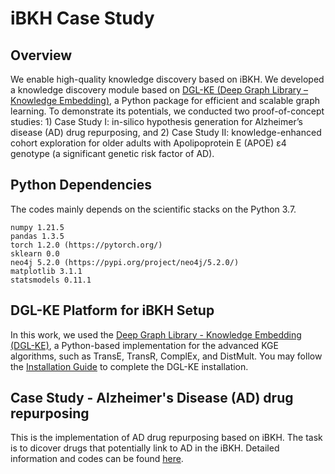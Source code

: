 # iBKH Case Study
## Overview
We enable high-quality knowledge discovery based on iBKH. We developed a knowledge discovery module based on [DGL-KE (Deep Graph Library – Knowledge Embedding)](https://github.com/awslabs/dgl-ke), a Python package for efficient and scalable graph learning. To demonstrate its potentials, we conducted two proof-of-concept studies: 1) Case Study I: in-silico hypothesis generation for Alzheimer’s disease (AD) drug repurposing, and 2) Case Study II: knowledge-enhanced cohort exploration for older adults with Apolipoprotein E (APOE) ε4 genotype (a significant genetic risk factor of AD).

## Python Dependencies
The codes mainly depends on the scientific stacks on the Python 3.7.
```
numpy 1.21.5
pandas 1.3.5
torch 1.2.0 (https://pytorch.org/)
sklearn 0.0
neo4j 5.2.0 (https://pypi.org/project/neo4j/5.2.0/)
matplotlib 3.1.1
statsmodels 0.11.1
```

## DGL-KE Platform for iBKH Setup
In this work, we used the [Deep Graph Library - Knowledge Embedding (DGL-KE)](https://github.com/awslabs/dgl-ke), a Python-based implementation for the advanced KGE algorithms, such as TransE, TransR, ComplEx, and DistMult. You may follow the [Installation Guide](https://dglke.dgl.ai/doc/install.html) to complete the DGL-KE installation.

## Case Study - Alzheimer's Disease (AD) drug repurposing
This is the implementation of AD drug repurposing based on iBKH. The task is to dicover drugs that potentially link to AD in the iBKH. Detailed information and codes can be found [here](https://github.com/wcm-wanglab/iBKH/blob/main/Codes/Case_Study-AD_Drug_Repurposing.ipynb).

<!--## Case Study I
This is the implementation of Alzheimer's Disease (AD) drug repurposing based on iBKH. The task is to dicover drugs that potentially link to AD in the iBKH. Detailed information and codes can be found [here](https://github.com/wcm-wanglab/iBKH/blob/main/Codes/Case_Study-AD_Drug_Repurposing.ipynb).

## Case Study II
We extended our knowledge discovery pipeline for enhancing data analysis for patient cohort context exploration. Specifically, we utilized the data from ALL-of-US, a nationwide research program in the United States, to build a cohort. Given characteristics of a cohort (INPUT), the module will return cohort context in iBKH, i.e., cohort context entities (CCE) such as genes, pathways, drugs, diseases, symptoms, etc. which are potentially associated with the query cohort. Detailed information and codes can be found [here](https://github.com/wcm-wanglab/iBKH/blob/main/Codes/Cohort%20Context%20Exploration.ipynb).

### Step I: Generating cohort profiles in All-of-Us database
[The All of Us Research Program](https://www.researchallofus.org/) is a biomedical data platform and all data needs to be analyzed on the platform's secure cloud environment. Please find the tutorial and corresponding codes [here](https://github.com/wcm-wanglab/iBKH/blob/main/Codes/All-of-Us/AllofUs_tutorial.ipynb) for building study cohort and generating cohort profiles in All-of-Us.

### Step II: Mapping clincal profiles to iBKH
Given the clinical profile for a specific patient cohort (called a query cohort), we then mapped them to the corresponding biomedical entities in iBKH (called cohort description entities). </br>

Code can be found [here](https://github.com/wcm-wanglab/iBKH/blob/main/Codes/Cohort%20Context%20Exploration.ipynb).

<b>Note</b>: The mapping of entities in the code uses the UMLS API, so you will need to complete the UMLS registration and obtain the API key associated with your account to complete access to the UMLS API.

### Step III: Cohort Exploration
We then predicted the context entities of the query cohort, given the description entities and their weights in the query cohort. Code can be found [here](https://github.com/wcm-wanglab/iBKH/blob/main/Codes/Cohort%20Context%20Exploration.ipynb).

### Step IV: Generate Context Network for Result Interpretation
To visualize the predicted context entities of the query cohort, we pull shortest paths between each pair of cohort description entity and context entity. Code can be found [here](https://github.com/wcm-wanglab/iBKH/blob/main/Codes/Cohort%20Context%20Exploration.ipynb).

</br><b>Note</b>: Neo4j-Python Setup. To generate the context network, we need to conduct path queries in iBKH. Please refer to the [instruction](https://docs.google.com/document/d/1cLDPLp_nVCJ5xrDlJ-B-Q3wf24tb-Dyq55nAXxaNgTM/edit) for deploying iBKH with Neo4j. 

Please replace the 'uri' variable in the generate_network_triplets() function in the exploration_CC.py file with your own URL for Neo4j.-->


